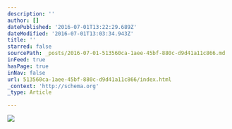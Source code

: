 ```yaml
---
description: ''
author: []
datePublished: '2016-07-01T13:22:29.689Z'
dateModified: '2016-07-01T13:03:34.943Z'
title: ''
starred: false
sourcePath: _posts/2016-07-01-513560ca-1aee-45bf-880c-d9d41a11c866.md
inFeed: true
hasPage: true
inNav: false
url: 513560ca-1aee-45bf-880c-d9d41a11c866/index.html
_context: 'http://schema.org'
_type: Article

---
```

![](https://the-grid-user-content.s3-us-west-2.amazonaws.com/6ec9c6f4-48a1-414d-892d-1b40d271c78c.jpg)